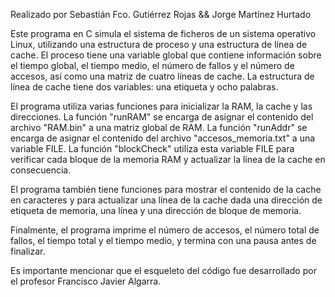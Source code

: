Realizado por Sebastián Fco. Gutiérrez Rojas && Jorge Martínez Hurtado

Este programa en C simula el sistema de ficheros de un sistema operativo Linux, utilizando una estructura de proceso y una estructura de línea de cache. El proceso tiene una variable global que contiene información sobre el tiempo global, el tiempo medio, el número de fallos y el número de accesos, así como una matriz de cuatro líneas de cache. La estructura de línea de cache tiene dos variables: una etiqueta y ocho palabras.

El programa utiliza varias funciones para inicializar la RAM, la cache y las direcciones. La función "runRAM" se encarga de asignar el contenido del archivo "RAM.bin" a una matriz global de RAM. La función "runAddr" se encarga de asignar el contenido del archivo "accesos_memoria.txt" a una variable FILE. La función "blockCheck" utiliza esta variable FILE para verificar cada bloque de la memoria RAM y actualizar la línea de la cache en consecuencia.

El programa también tiene funciones para mostrar el contenido de la cache en caracteres y para actualizar una línea de la cache dada una dirección de etiqueta de memoria, una línea y una dirección de bloque de memoria.

Finalmente, el programa imprime el número de accesos, el número total de fallos, el tiempo total y el tiempo medio, y termina con una pausa antes de finalizar.

Es importante mencionar que el esqueleto del código fue desarrollado por el profesor Francisco Javier Algarra.
